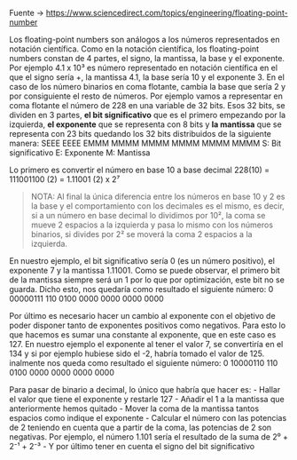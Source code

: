 Fuente -> https://www.sciencedirect.com/topics/engineering/floating-point-number

Los floating-point numbers son análogos a los números representados en notación científica. Como en la notación científica, los floating-point numbers constan de 4 partes, el signo, la mantissa, la base y el exponente. Por ejemplo 4.1 x 10³ es número representado en notación científica en el que el signo sería +, la mantissa 4.1, la base sería 10 y el exponente 3. En el caso de los número binarios en coma flotante, cambia la base que sería 2 y por consiguiente el resto de números. 
Por ejemplo vamos a representar en coma flotante el número de 228 en una variable de 32 bits. Esos 32 bits, se dividen en 3 partes, **el bit significativo** que es el primero empezando por la izquierda, **el exponente** que se representa con 8 bits y **la mantissa** que se representa con 23 bits quedando los 32 bits distribuidos de la siguiente manera: 
				SEEE EEEE	EMMM MMMM	MMMM MMMM	MMMM MMMM
				S: Bit significativo
				E: Exponente
				M: Mantissa

Lo primero es convertir el número en base 10 a base decimal
	228(10) = 111001100 (2) = 1.11001 (2) x 2⁷

>NOTA: Al final la única diferencia entre los números en base 10 y 2 es la base y el comportamiento con los decimales es el mismo, es decir, si a un número en base decimal lo dividimos por 10², la coma se mueve 2 espacios a la izquierda y pasa lo mismo con los números binarios, si divides por 2² se moverá la coma 2 espacios a la izquierda.

En nuestro ejemplo, el bit significativo sería 0 (es un número positivo), el exponente 7 y la mantissa 1.11001. 
Como se puede observar, el primero bit de la mantissa siempre será un 1 por lo que por optimización, este bit no se guarda. Dicho esto, nos quedaría como resultado el siguiente número:
		0	00000111	110 0100 0000 0000 0000 0000
		
Por último es necesario hacer un cambio al exponente con el objetivo de poder disponer tanto de exponentes positivos como negativos. Para esto lo que hacemos es sumar una constante al exponente, que en este caso es 127. 
En nuestro ejemplo el exponente al tener el valor 7, se convertiría en el 134 y si por ejemplo hubiese sido el -2, habría tomado el valor de 125.
inalmente nos queda como resultado el siguiente número:
		0	10000110	110 0100 0000 0000 0000 0000
		
		
Para pasar de binario a decimal, lo único que habría que hacer es:
	- Hallar el valor que tiene el exponente y restarle 127
	- Añadir el 1 a la mantissa que anteriormente hemos quitado
	- Mover la coma de la mantissa tantos espacios como indique el exponente
	- Calcular el número con las potencias de 2 teniendo en cuenta que a partir de la coma, las potencias de 2 son negativas. Por ejemplo, el número 1.101 sería el resultado de la suma de 2⁰ + 2⁻¹ + 2⁻³
	- Y por último tener en cuenta el signo del bit significativo